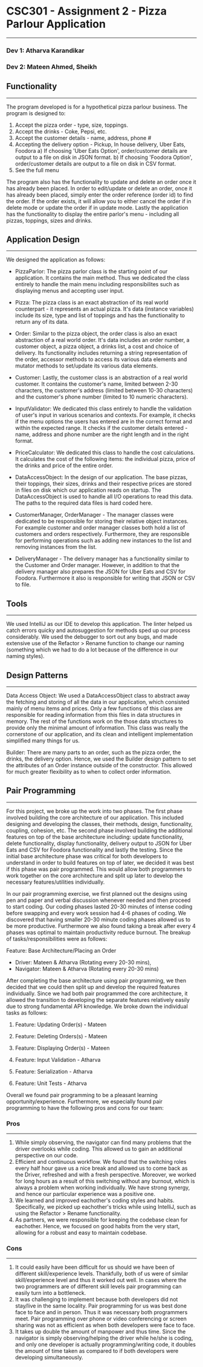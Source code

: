 # CSC301 - Assignment 2 - Pizza Parlour Application
--------------------------------------------------
### Dev 1: Atharva Karandikar
### Dev 2: Mateen Ahmed, Sheikh

## Functionality
--------------------------------------------------
The program developed is for a hypothetical pizza parlour business. The program is designed to:
1) Accept the pizza order - type, size, toppings.
2) Accept the drinks - Coke, Pepsi, etc.
3) Accept the customer details - name, address, phone #
4) Accepting the delivery option - Pickup, In house delivery, Uber Eats, Foodora
    a) If choosing 'Uber Eats Option', order/customer details are output to a file on disk in JSON format.
    b) If choosing 'Foodora Option', order/customer details are output to a file on disk in CSV format.
5) See the full menu

The program also has the functionality to update and delete an order once it has already been placed. In order to
edit/update or delete an order, once it has already been placed, simply enter the order reference (order id) to find
the order. If the order exists, it will allow you to either cancel the order if in delete mode or update the order if
in update mode. Lastly the application has the functionality to display the entire parlor's menu - including all pizzas,
toppings, sizes and drinks.

## Application Design
--------------------------------------------------
We designed the application as follows:

- PizzaParlor: The pizza parlor class is the starting point of our application. It contains the main method. Thus we
dedicated the class entirely to handle the main menu including responsibilites such as displaying menus and accepting
user input.

- Pizza: The pizza class is an exact abstraction of its real world counterpart - it represents an actual pizza. It's
data (instance variables) include its size, type and list of toppings and has the functionality to return any of its
data.

- Order: Similar to the pizza object, the order class is also an exact abstraction of a real world order. It's data
includes an order number, a customer object, a pizza object, a drinks list, a cost and choice of delivery. Its
functionality includes returning a string representation of the order, accessor methods to access its various data
elements and mutator methods to set/update its various data elements.

- Customer: Lastly, the customer class is an abstraction of a real world customer. It contains the customer's name,
limited between 2-30 characters, the customer's address (limited between 10-30 characters) and the customer's phone
number (limited to 10 numeric characters).

- InputValidator: We dedicated this class entirely to handle the validation of user's input in various scenarios and
contexts. For example, it checks if the menu options the users has entered are in the correct format and within the
expected range. It checks if the customer details entered - name, address and phone number are the right length and in
the right format.

- PriceCalculator: We dedicated this class to handle the cost calculations. It calculates the cost of the following
items: the individual pizza, price of the drinks and price of the entire order.

- DataAccessObject: In the design of our application. The base pizzas, their toppings, their sizes, drinks and their
respective prices are stored in files on disk which our application reads on startup. The DataAccessObject is used to
handle all I/O operations to read this data. The paths to the required data files is hard coded here.

- CustomerManager, OrderManager - The manager classes were dedicated to be responsible for storing their relative
object instances. For example customer and order manager classes both hold a list of customers and orders respectively.
Furthermore, they are responsible for performing operations such as adding new instances to the list and removing
instances from the list.

- DeliveryManager - The delivery manager has a functionality similar to the Customer and Order manager. However, in
addition to that the delivery manager also prepares the JSON for Uber Eats and CSV for Foodora. Furthermore it also is
responsible for writing that JSON or CSV to file.

## Tools
--------------------------------------------------
We used IntelliJ as our IDE to develop this application. The linter helped us catch errors quicky and autosuggestion
for methods sped up our process considerably. We used the debugger to sort out any bugs, and made extensive use of the
Refactor > Rename function to change our naming (something which we had to do a lot because of the difference in our
naming styles).

## Design Patterns
--------------------------------------------------
Data Access Object: We used a DataAccessObject class to abstract away the fetching and storing of all the data in our
application, which consisted mainly of menu items and prices. Only a few functions of this class are responsible for
reading information from this files in data structures in memory. The rest of the functions work on the those data
structures to provide only the minimal amount of information. This class was really the cornerstone of our application,
and its clean and intelligent implementation simplified many things for us.

Builder: There are many parts to an order, such as the pizza order, the drinks, the delivery option. Hence, we used the
Builder design pattern to set the attributes of an Order instance outside of the constructor. This allowed for much
greater flexibility as to when to collect order information.

## Pair Programming
--------------------------------------------------
For this project, we broke up the work into two phases. The first phase involved building the core architecture of our
application. This included designing and developing the classes, their methods, design, functionality, coupling, cohesion,
etc. The second phase involved building the additional features on top of the base architecture including: update
functionality, delete functionality, display functionality, delivery output to JSON for Uber Eats and CSV for Foodora
functionality and lastly the testing. Since the initial base architecture phase was critical for both developers to
understand in order to build features on top of later, we decided it was best if this phase was pair programmed. This
would allow both programmers to work together on the core architecture and split up later to develop the necessary
features/utilities individually.

In our pair programming exercise, we first planned out the designs using pen and paper and verbal discussion whenever
needed and then proceed to start coding. Our coding phases lasted 20-30 minutes of intense coding before swapping and
every work session had 4-6 phases of coding. We discovered that having smaller 20-30 minute coding phases allowed us to
be more productive. Furthermore we also found taking a break after every 4 phases was optimal to maintain productivity
reduce burnout. The breakup of tasks/responsibilities were as follows:

Feature: Base Architecture/Placing an Order
 - Driver: Mateen & Atharva (Rotating every 20-30 mins),
 - Navigator: Mateen & Atharva (Rotating every 20-30 mins)

After completing the base architecture using pair programming, we then decided that we could then split up and develop
the required features individually. Since we had both pair programmed the core architecture, it allowed the transition
to developing the separate features relatively easily due to strong fundamental API knowledge. We broke down the
individual tasks as follows:

1) Feature: Updating Order(s) - Mateen
2) Feature: Deleting Orders(s) - Mateen
3) Feature: Displaying Order(s) - Mateen

1) Feature: Input Validation - Atharva
2) Feature: Serialization - Atharva
3) Feature: Unit Tests - Atharva

Overall we found pair programming to be a pleasant learning opportunity/experience. Furthermore, we especially
found pair programming to have the following pros and cons for our team:

### Pros
-------------------
1) While simply observing, the navigator can find many problems that the driver overlooks while coding. This allowed us
to gain an additional perspective on our code.
2) Efficient and continuous workflow. We found that the switching roles every half hour gave us a nice break and allowed
us to come back as the Driver, refreshed and with a fresh perspective. Moreover, we worked for long hours as a result of
this switching without any burnout, which is always a problem when working individually.
We have strong synergy, and hence our particular experience was a positive one. 
3) We learned and improved eachother's coding styles and habits. Specifically, we picked up eachother's tricks while
using IntelliJ, such as using the Refactor > Rename functionality.
4) As partners, we were responsible for keeping the codebase clean for eachother. Hence, we focused on good habits from
the very start, allowing for a robust and easy to maintain codebase.

### Cons
-------------------
1) It could easily have been difficult for us should we have been of different skill/experience levels. Thankfully, both
of us were of similar skill/experience level and thus it worked out well. In cases where the two programmers are of
different skill levels pair programming can easily turn into a bottleneck.
2) It was challenging to implement because both developers did not stay/live in the same locality. Pair programming
for us was best done face to face and in person. Thus it was necessary both programmers meet. Pair programming over
phone or video conferencing or screen sharing was not as efficient as when both developers were face to face.
3) It takes up double the amount of manpower and thus time. Since the navigator is simply observing/helping the driver
while he/she is coding, and only one developer is actually programming/writing code, it doubles the amount of time taken
as compared to if both developers were developing simultaneously.
